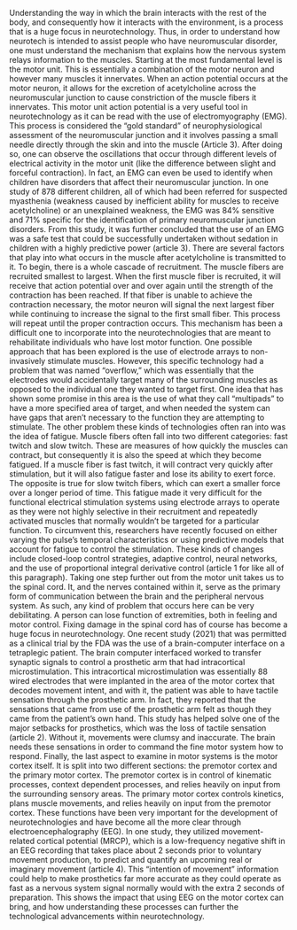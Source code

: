 Understanding the way in which the brain interacts with the rest of the body, and consequently how it interacts with the environment, is a process that is a huge focus in neurotechnology. Thus, in order to understand how neurotech is intended to assist people who have neuromuscular disorder, one must understand the mechanism that explains how the nervous system relays information to the muscles. Starting at the most fundamental level is the motor unit. This is essentially a combination of the motor neuron and however many muscles it innervates. When an action potential occurs at the motor neuron, it allows for the excretion of acetylcholine across the neuromuscular junction to cause constriction of the muscle fibers it innervates. This motor unit action potential is a very useful tool in neurotechnology as it can be read with the use of electromyography (EMG). This process is considered the “gold standard” of neurophysiological assessment of the neuromuscular junction and it involves passing a small needle directly through the skin and into the muscle (Article 3). After doing so, one can observe the oscillations that occur through different levels of electrical activity in the motor unit (like the difference between slight and forceful contraction). In fact, an EMG can even be used to identify when children have disorders that affect their neuromuscular junction. In one study of 878 different children, all of which had been referred for suspected myasthenia (weakness caused by inefficient ability for muscles to receive acetylcholine) or an unexplained weakness, the EMG was 84% sensitive and 71% specific for the identification of primary neuromuscular junction disorders. From this study, it was further concluded that the use of an EMG was a safe test that could be successfully undertaken without sedation in children with a highly predictive power (article 3).
There are several factors that play into what occurs in the muscle after acetylcholine is transmitted to it. To begin, there is a whole cascade of recruitment. The muscle fibers are recruited smallest to largest. When the first muscle fiber is recruited, it will receive that action potential over and over again until the strength of the contraction has been reached. If that fiber is unable to achieve the contraction necessary, the motor neuron will signal the next largest fiber while continuing to increase the signal to the first small fiber. This process will repeat until the proper contraction occurs. This mechanism has been a difficult one to incorporate into the neurotechnologies that are meant to rehabilitate individuals who have lost motor function. One possible approach that has been explored is the use of electrode arrays to non-invasively stimulate muscles. However, this specific technology had a problem that was named “overflow,” which was essentially that the electrodes would accidentally target many of the surrounding muscles as opposed to the individual one they wanted to target first. One idea that has shown some promise in this area is the use of what they call “multipads” to have a more specified area of target, and when needed the system can have gaps that aren’t necessary to the function they are attempting to stimulate. The other problem these kinds of technologies often ran into was the idea of fatigue. Muscle fibers often fall into two different categories: fast twitch and slow twitch. These are measures of how quickly the muscles can contract, but consequently it is also the speed at which they become fatigued. If a muscle fiber is fast twitch, it will contract very quickly after stimulation, but it will also fatigue faster and lose its ability to exert force. The opposite is true for slow twitch fibers, which can exert a smaller force over a longer period of time. This fatigue made it very difficult for the functional electrical stimulation systems using electrode arrays to operate as they were not highly selective in their recruitment and repeatedly activated muscles that normally wouldn’t be targeted for a particular function. To circumvent this, researchers have recently focused on either varying the pulse’s temporal characteristics or using predictive models that account for fatigue to control the stimulation. These kinds of changes include closed-loop control strategies, adaptive control, neural networks, and the use of proportional integral derivative control (article 1 for like all of this paragraph).
Taking one step further out from the motor unit takes us to the spinal cord. It, and the nerves contained within it, serve as the primary form of communication between the brain and the peripheral nervous system. As such, any kind of problem that occurs here can be very debilitating. A person can lose function of extremities, both in feeling and motor control. Fixing damage in the spinal cord has of course has become a huge focus in neurotechnology. One recent study (2021) that was permitted as a clinical trial by the FDA was the use of a brain-computer interface on a tetraplegic patient. The brain computer interfaced worked to transfer synaptic signals to control a prosthetic arm that had intracortical microstimulation. This intracortical microstimulation was essentially 88 wired electrodes that were implanted in the area of the motor cortex that decodes movement intent, and with it, the patient was able to have tactile sensation through the prosthetic arm. In fact, they reported that the sensations that came from use of the prosthetic arm felt as though they came from the patient’s own hand. This study has helped solve one of the major setbacks for prosthetics, which was the loss of tactile sensation (article 2). Without it, movements were clumsy and inaccurate. The brain needs these sensations in order to command the fine motor system how to respond.
Finally, the last aspect to examine in motor systems is the motor cortex itself. It is split into two different sections: the premotor cortex and the primary motor cortex. The premotor cortex is in control of kinematic processes, context dependent processes, and relies heavily on input from the surrounding sensory areas. The primary motor cortex controls kinetics, plans muscle movements, and relies heavily on input from the premotor cortex. These functions have been very important for the development of neurotechnologies and have become all the more clear through electroencephalography (EEG). In one study, they utilized movement-related cortical potential (MRCP), which is a low-frequency negative shift in an EEG recording that takes place about 2 seconds prior to voluntary movement production, to predict and quantify an upcoming real or imaginary movement (article 4). This “intention of movement” information could help to make prosthetics far more accurate as they could operate as fast as a nervous system signal normally would with the extra 2 seconds of preparation. This shows the impact that using EEG on the motor cortex can bring, and how understanding these processes can further the technological advancements within neurotechnology.
